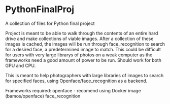 # PythonFinalProj
A collection of files for Python final project

Project is meant to be able to walk through the contents of an entire hard drive and make collections of viable images. After a collection of these images is cached, the images will be run through face_recognition to search for a desired face, a predetermined image to match.
This could be difficult for users with very large librarys of photos on a weak computer as the frameworks need a good amount of power to be run. Should work for both GPU and CPU.

This is meant to help photographers with large libraries of images to search for specified faces, using Openface/face_recognition as a backend.

Frameworks required:
	openface - recomend using Docker image (bamos/openface)
	face_recognition
